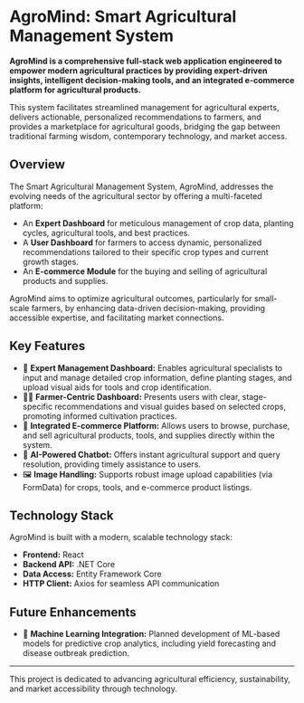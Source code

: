 # AgroMind: Smart Agricultural Management System

**AgroMind is a comprehensive full-stack web application engineered to empower modern agricultural practices by providing expert-driven insights, intelligent decision-making tools, and an integrated e-commerce platform for agricultural products.**

This system facilitates streamlined management for agricultural experts, delivers actionable, personalized recommendations to farmers, and provides a marketplace for agricultural goods, bridging the gap between traditional farming wisdom, contemporary technology, and market access.

## Overview

The Smart Agricultural Management System, AgroMind, addresses the evolving needs of the agricultural sector by offering a multi-faceted platform:
*   An **Expert Dashboard** for meticulous management of crop data, planting cycles, agricultural tools, and best practices.
*   A **User Dashboard** for farmers to access dynamic, personalized recommendations tailored to their specific crop types and current growth stages.
*   An **E-commerce Module** for the buying and selling of agricultural products and supplies.

AgroMind aims to optimize agricultural outcomes, particularly for small-scale farmers, by enhancing data-driven decision-making, providing accessible expertise, and facilitating market connections.

## Key Features

*   🌱 **Expert Management Dashboard:** Enables agricultural specialists to input and manage detailed crop information, define planting stages, and upload visual aids for tools and crop identification.
*   👨‍🌾 **Farmer-Centric Dashboard:** Presents users with clear, stage-specific recommendations and visual guides based on selected crops, promoting informed cultivation practices.
*   🛒 **Integrated E-commerce Platform:** Allows users to browse, purchase, and sell agricultural products, tools, and supplies directly within the system.
*   🤖 **AI-Powered Chatbot:** Offers instant agricultural support and query resolution, providing timely assistance to users.
*   🖼️ **Image Handling:** Supports robust image upload capabilities (via FormData) for crops, tools, and e-commerce product listings.

## Technology Stack

AgroMind is built with a modern, scalable technology stack:

*   **Frontend:** React
*   **Backend API:** .NET Core
*   **Data Access:** Entity Framework Core
*   **HTTP Client:** Axios for seamless API communication

## Future Enhancements

*   🧠 **Machine Learning Integration:** Planned development of ML-based models for predictive crop analytics, including yield forecasting and disease outbreak prediction.

---

This project is dedicated to advancing agricultural efficiency, sustainability, and market accessibility through technology.

